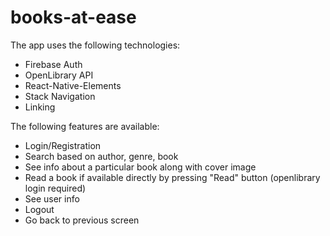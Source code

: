 # books-at-ease
The app uses the following technologies: 
- Firebase Auth
- OpenLibrary API
- React-Native-Elements
- Stack Navigation
- Linking

The following features are available: 
- Login/Registration
- Search based on author, genre, book
- See info about a particular book along with cover image
- Read a book if available directly by pressing "Read" button (openlibrary login required)
- See user info
- Logout
- Go back to previous screen
